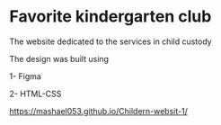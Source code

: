 # Favorite kindergarten club

The website dedicated to the services in child custody




The design was built using


1- Figma 


2- HTML-CSS


https://mashael053.github.io/Childern-websit-1/
